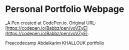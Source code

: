 # Personal Portfolio Webpage
 _A Pen created at CodePen.io. Original URL: [https://codepen.io/Babbz/pen/voVZyE](https://codepen.io/Babbz/pen/voVZyE).

 Freecodecamp Abdelkarim KHALLOUK portfolio
